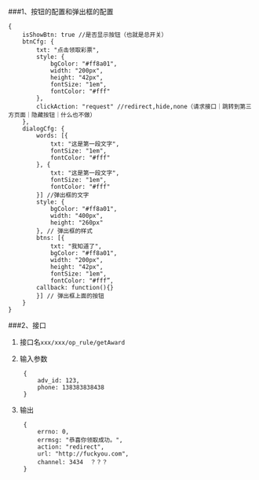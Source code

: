 ###1、按钮的配置和弹出框的配置


	{
		isShowBtn: true //是否显示按钮（也就是总开关）
	    btnCfg: {
	        txt: "点击领取彩票",
	        style: {
	            bgColor: "#ff8a01",
	            width: "200px",
	            height: "42px",
	            fontSize: "1em",
	            fontColor: "#fff"
	        },
	        clickAction: "request" //redirect,hide,none（请求接口｜跳转到第三方页面｜隐藏按钮｜什么也不做）
	    },
	    dialogCfg: {
	        words: [{
	            txt: "这是第一段文字",
	            fontSize: "1em",
	            fontColor: "#fff"
	        }, {
	            txt: "这是第一段文字",
	            fontSize: "1em",
	            fontColor: "#fff"
	        }] //弹出框的文字
	        style: {
	            bgColor: "#ff8a01",
	            width: "400px",
	            height: "260px"
	        }, // 弹出框的样式
	        btns: [{
	            txt: "我知道了",
	            bgColor: "#ff8a01",
	            width: "200px",
	            height: "42px",
	            fontSize: "1em",
	            fontColor: "#fff”,
		    callback: function(){}
	        }] // 弹出框上面的按钮
	    }
	}



###2、接口

1. 接口名`xxx/xxx/op_rule/getAward`
2. 输入参数
	
		{
			adv_id: 123,
			phone: 138383838438
		} 
	
3. 输出
		
		{
			errno: 0,    
			errmsg: "恭喜你领取成功。",    
			action: "redirect",    
			url: "http://fuckyou.com",     
			channel: 3434  ？？？
		}
	
	


